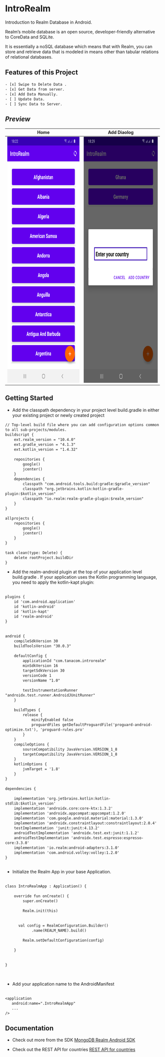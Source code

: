# IntroRealm
Introduction to Realm Database in Android.

Realm’s mobile database is an open source, developer-friendly alternative to CoreData and SQLite.

It is essentially a noSQL database which means that with Realm, you can store and retrieve data that is modeled in means other than tabular relations of relational databases.


## Features of this Project

```
- [x] Swipe to Delete Data .
- [x] Get Data from server.
- [x] Add Data Manually.
- [ ] Update Data.
- [ ] Sync Data to Server.
```





## ***Preview***

| Home | Add Diaolog|
|   :-------------:|:-------------: |
| <img src="pics/s1.png" width="400" height="800">|<img src="pics/s2.png" width="400"  height="800">|



## Getting Started


-  Add the classpath dependency in your project level build.gradle in either your existing project or newly created project

```
// Top-level build file where you can add configuration options common to all sub-projects/modules.
buildscript {
    ext.realm_version = "10.4.0"
    ext.gradle_version = "4.1.3"
    ext.kotlin_version = "1.4.32"

    repositories {
        google()
        jcenter()
    }
    dependencies {
        classpath "com.android.tools.build:gradle:$gradle_version"
        classpath "org.jetbrains.kotlin:kotlin-gradle-plugin:$kotlin_version"
        classpath "io.realm:realm-gradle-plugin:$realm_version"
    }
}

allprojects {
    repositories {
        google()
        jcenter()
    }
}

task clean(type: Delete) {
    delete rootProject.buildDir
}

```



-   Add the realm-android plugin at the top of your application level build.gradle . 
If your application uses the Kotlin programming language, you need to apply the kotlin-kapt plugin:

```

plugins {
    id 'com.android.application'
    id 'kotlin-android'
    id 'kotlin-kapt'
    id 'realm-android'
}


android {
    compileSdkVersion 30
    buildToolsVersion "30.0.3"

    defaultConfig {
        applicationId "com.tanacom.introrealm"
        minSdkVersion 16
        targetSdkVersion 30
        versionCode 1
        versionName "1.0"

        testInstrumentationRunner "androidx.test.runner.AndroidJUnitRunner"
    }

    buildTypes {
        release {
            minifyEnabled false
            proguardFiles getDefaultProguardFile('proguard-android-optimize.txt'), 'proguard-rules.pro'
        }
    }
    compileOptions {
        sourceCompatibility JavaVersion.VERSION_1_8
        targetCompatibility JavaVersion.VERSION_1_8
    }
    kotlinOptions {
        jvmTarget = '1.8'
    }
}

dependencies {

    implementation 'org.jetbrains.kotlin:kotlin-stdlib:$kotlin_version'
    implementation 'androidx.core:core-ktx:1.3.2'
    implementation 'androidx.appcompat:appcompat:1.2.0'
    implementation 'com.google.android.material:material:1.3.0'
    implementation 'androidx.constraintlayout:constraintlayout:2.0.4'
    testImplementation 'junit:junit:4.13.2'
    androidTestImplementation 'androidx.test.ext:junit:1.1.2'
    androidTestImplementation 'androidx.test.espresso:espresso-core:3.3.0'
    implementation 'io.realm:android-adapters:3.1.0'
    implementation 'com.android.volley:volley:1.2.0'
}


```



- Initialize the Realm App in your base Application.

```

class IntroRealmApp : Application() {

    override fun onCreate() {
        super.onCreate()
        
        Realm.init(this)


      val config = RealmConfiguration.Builder()
            .name(REALM_NAME).build()

        Realm.setDefaultConfiguration(config)

    }


}



```


- Add your application name to the AndroidManifest

```

<application
   android:name=".IntroRealmApp"
   ...
/>

```

## Documentation

* Check out more from the SDK
[MongoDB Realm Android SDK](https://docs.mongodb.com/realm/sdk/android/)


* Check out the REST API for countries
[REST API for countries](https://www.universal-tutorial.com/rest-apis/free-rest-api-for-country-state-city)


